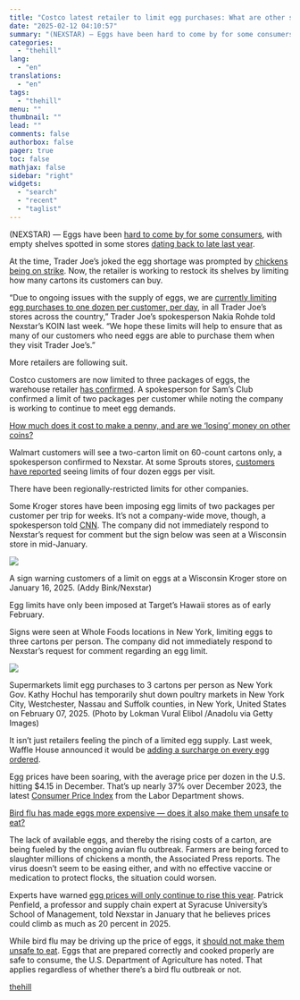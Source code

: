 ```yaml
---
title: "Costco latest retailer to limit egg purchases: What are other stores doing?"
date: "2025-02-12 04:10:57"
summary: "(NEXSTAR) — Eggs have been hard to come by for some consumers, with empty shelves spotted in some stores dating back to late last year. At the time, Trader Joe’s joked the egg shortage was prompted by chickens being on strike. Now, the retailer is working to restock its shelves..."
categories:
  - "thehill"
lang:
  - "en"
translations:
  - "en"
tags:
  - "thehill"
menu: ""
thumbnail: ""
lead: ""
comments: false
authorbox: false
pager: true
toc: false
mathjax: false
sidebar: "right"
widgets:
  - "search"
  - "recent"
  - "taglist"
---
```


(NEXSTAR) — Eggs have been [hard to come by for some consumers](https://thehill.com/homenews/nexstar_media_wire/5035039-why-are-trader-joes-stores-short-on-eggs/), with empty shelves spotted in some stores [dating back to late last year](https://thehill.com/homenews/nexstar_media_wire/5035039-why-are-trader-joes-stores-short-on-eggs/).

At the time, Trader Joe’s joked the egg shortage was prompted by [chickens being on strike](https://thehill.com/homenews/nexstar_media_wire/5035039-why-are-trader-joes-stores-short-on-eggs/). Now, the retailer is working to restock its shelves by limiting how many cartons its customers can buy.

“Due to ongoing issues with the supply of eggs, we are [currently limiting egg purchases to one dozen per customer, per day](https://thehill.com/business/5133144-trader-joes-eggs/), in all Trader Joe’s stores across the country,” Trader Joe’s spokesperson Nakia Rohde told Nexstar’s KOIN last week. “We hope these limits will help to ensure that as many of our customers who need eggs are able to purchase them when they visit Trader Joe’s.”

More retailers are following suit.

Costco customers are now limited to three packages of eggs, the warehouse retailer [has confirmed](https://www.cnn.com/2025/02/10/food/trader-joes-egg-limits/index.html). A spokesperson for Sam’s Club confirmed a limit of two packages per customer while noting the company is working to continue to meet egg demands.

[How much does it cost to make a penny, and are we ‘losing’ money on other coins?](https://thehill.com/homenews/nexstar_media_wire/5136331-how-much-does-it-cost-to-make-a-penny-and-are-we-losing-money-on-other-coins/?ipid=promo-link-block1) 

Walmart customers will see a two-carton limit on 60-count cartons only, a spokesperson confirmed to Nexstar. At some Sprouts stores, [customers have reported](https://abcnews.go.com/GMA/Food/trader-joes-costco-sprouts-limit-purchases-fresh-eggs/story?id=118654037) seeing limits of four dozen eggs per visit.

There have been regionally-restricted limits for other companies.

Some Kroger stores have been imposing egg limits of two packages per customer per trip for weeks. It’s not a company-wide move, though, a spokesperson told [CNN](https://www.cnn.com/2025/02/10/food/trader-joes-egg-limits/index.html). The company did not immediately respond to Nexstar’s request for comment but the sign below was seen at a Wisconsin store in mid-January.

![](https://thehill.com/wp-content/uploads/sites/2/2025/02/Kroger-egg-limit.png?strip=1)

A sign warning customers of a limit on eggs at a Wisconsin Kroger store on January 16, 2025. (Addy Bink/Nexstar)

Egg limits have only been imposed at Target’s Hawaii stores as of early February.

Signs were seen at Whole Foods locations in New York, limiting eggs to three cartons per person. The company did not immediately respond to Nexstar’s request for comment regarding an egg limit.

![](https://thehill.com/wp-content/uploads/sites/2/2025/02/GettyImages-2197691091.jpg?strip=1)

Supermarkets limit egg purchases to 3 cartons per person as New York Gov. Kathy Hochul has temporarily shut down poultry markets in New York City, Westchester, Nassau and Suffolk counties, in New York, United States on February 07, 2025. (Photo by Lokman Vural Elibol /Anadolu via Getty Images)

It isn’t just retailers feeling the pinch of a limited egg supply. Last week, Waffle House announced it would be [adding a surcharge on every egg ordered](https://thehill.com/business/5126136-waffle-house-egg-prices-surcharge/).

Egg prices have been soaring, with the average price per dozen in the U.S. hitting $4.15 in December. That’s up nearly 37% over December 2023, the latest [Consumer Price Index](https://www.bls.gov/news.release/cpi.t02.htm) from the Labor Department shows.

[Bird flu has made eggs more expensive — does it also make them unsafe to eat?](https://thehill.com/homenews/nexstar_media_wire/5111498-bird-flu-has-made-eggs-more-expensive-does-it-also-make-them-unsafe-to-eat/?ipid=promo-link-block2) 

The lack of available eggs, and thereby the rising costs of a carton, are being fueled by the ongoing avian flu outbreak. Farmers are being forced to slaughter millions of chickens a month, the Associated Press reports. The virus doesn’t seem to be easing either, and with no effective vaccine or medication to protect flocks, the situation could worsen.

Experts have warned [egg prices will only continue to rise this year](https://thehill.com/homenews/nexstar_media_wire/5092350-eggs-are-about-to-get-even-more-expensive-expert-says-heres-how-much/). Patrick Penfield, a professor and supply chain expert at Syracuse University’s School of Management, told Nexstar in January that he believes prices could climb as much as 20 percent in 2025.

While bird flu may be driving up the price of eggs, it [should not make them unsafe to eat](https://thehill.com/homenews/nexstar_media_wire/5111498-bird-flu-has-made-eggs-more-expensive-does-it-also-make-them-unsafe-to-eat/). Eggs that are prepared correctly and cooked properly are safe to consume, the U.S. Department of Agriculture has noted. That applies regardless of whether there’s a bird flu outbreak or not.

[thehill](https://thehill.com/homenews/nexstar_media_wire/5138951-costco-latest-retailer-to-limit-egg-purchases-what-are-other-stores-doing/)
